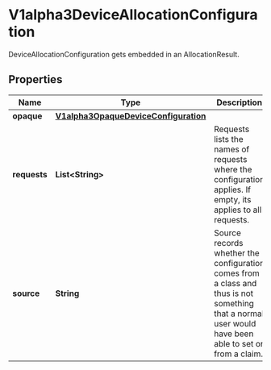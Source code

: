 

# V1alpha3DeviceAllocationConfiguration

DeviceAllocationConfiguration gets embedded in an AllocationResult.
## Properties

Name | Type | Description | Notes
------------ | ------------- | ------------- | -------------
**opaque** | [**V1alpha3OpaqueDeviceConfiguration**](V1alpha3OpaqueDeviceConfiguration.md) |  |  [optional]
**requests** | **List&lt;String&gt;** | Requests lists the names of requests where the configuration applies. If empty, its applies to all requests. |  [optional]
**source** | **String** | Source records whether the configuration comes from a class and thus is not something that a normal user would have been able to set or from a claim. | 



